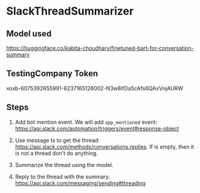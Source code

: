 # SlackThreadSummarizer

## Model used

<https://huggingface.co/kabita-choudhary/finetuned-bart-for-conversation-summary>

## TestingCompany Token

xoxb-6075392655991-6237165126002-N3w8ifDa5cAfs6QAxVnjAURW

## Steps

1. Add bot mention event. We will add `app_mentioned` event: <https://api.slack.com/automation/triggers/event#response-object>

2. Use message ts to get the thread: <https://api.slack.com/methods/conversations.replies>. If is empty, then it is not a thread don't do anything.

3. Summarize the thread using the model.

4. Reply to the thread with the summary. <https://api.slack.com/messaging/sending#threading>
